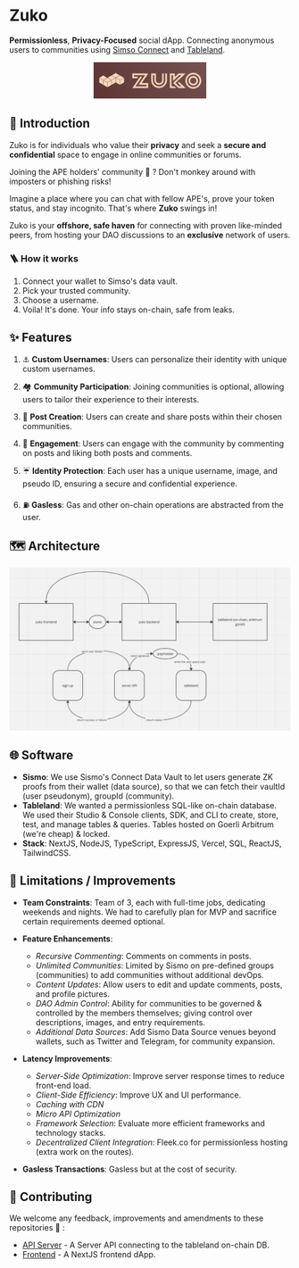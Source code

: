 # Zuko

**Permissionless**, **Privacy-Focused** social dApp. Connecting anonymous users to communities using [Simso Connect](https://sismo.io/) and [Tableland](https://tableland.xyz/).

<div align="center">
<img 
  src="https://github.com/usezuko/.github/raw/prod/assets/zuko-logo-brown.png" 
  style="width:40% ; height:40%;"
/>
</div>

## 🏁 Introduction

Zuko is for individuals who value their **privacy** and seek a **secure and confidential** space to engage in online communities or forums.

Joining the APE holders' community 🦍 ? Don't monkey around with imposters or phishing risks!

Imagine a place where you can chat with fellow APE's, prove your token status, and stay incognito. That's where **Zuko** swings in!

Zuko is your **offshore, safe haven** for connecting with proven like-minded peers, from hosting your DAO discussions to an **exclusive** network of users.

### 🪜 How it works

1. Connect your wallet to Simso's data vault.
2. Pick your trusted community.
3. Choose a username.
4. Voila! It's done. Your info stays on-chain, safe from leaks.

## ✨ Features

1. ⚓ **Custom Usernames**: Users can personalize their identity with unique custom usernames.

2. 🏘️ **Community Participation**: Joining communities is optional, allowing users to tailor their experience to their interests.

3. 🚩 **Post Creation**: Users can create and share posts within their chosen communities.

4. 🎸 **Engagement**: Users can engage with the community by commenting on posts and liking both posts and comments.

5. ☔ **Identity Protection**: Each user has a unique username, image, and pseudo ID, ensuring a secure and confidential experience.

6. ⛽ **Gasless**: Gas and other on-chain operations are abstracted from the user.

## 🗺️ Architecture

![Overview](https://github.com/usezuko/.github/raw/prod/assets/architecture.png)

## 🌐 Software

- **Sismo**: We use Sismo's Connect Data Vault to let users generate ZK proofs from their wallet (data source), so that we can fetch their vaultId (user pseudonym), groupId (community).
- **Tableland**: We wanted a permissionless SQL-like on-chain database. We used their Studio & Console clients, SDK, and CLI to create, store, test, and manage tables & queries. Tables hosted on Goerli Arbitrum (we're cheap) & locked.
- **Stack**: NextJS, NodeJS, TypeScript, ExpressJS, Vercel, SQL, ReactJS, TailwindCSS.

## 🔨 Limitations / Improvements
- **Team Constraints**: Team of 3, each with full-time jobs, dedicating weekends and nights. We had to carefully plan for MVP and sacrifice certain requirements deemed optional.
  
- **Feature Enhancements**:
    - *Recursive Commenting*: Comments on comments in posts.
    - *Unlimited Communities*: Limited by Sismo on pre-defined groups (communities) to add communities without additional devOps.
    - *Content Updates*: Allow users to edit and update comments, posts, and profile pictures.
    - *DAO Admin Control*: Ability for communities to be governed & controlled by the members themselves; giving control over descriptions, images, and entry requirements.
    - *Additional Data Sources*: Add Sismo Data Source venues beyond wallets, such as Twitter and Telegram, for community expansion.

- **Latency Improvements**:
    - *Server-Side Optimization*: Improve server response times to reduce front-end load.
    - *Client-Side Efficiency*: Improve UX and UI performance.
    - *Caching with CDN*
    - *Micro API Optimization*
    - *Framework Selection*: Evaluate more efficient frameworks and technology stacks.
    - *Decentralized Client Integration*: Fleek.co for permissionless hosting (extra work on the routes).

- **Gasless Transactions**: Gasless but at the cost of security.

## 🔧 Contributing

We welcome any feedback, improvements and amendments to these repositories 🙌 :

- [API Server](https://github.com/usezuko/zuko-server) - A Server API connecting to the tableland on-chain DB.
- [Frontend](https://github.com/usezuko/zuko-zk) - A NextJS frontend dApp.
